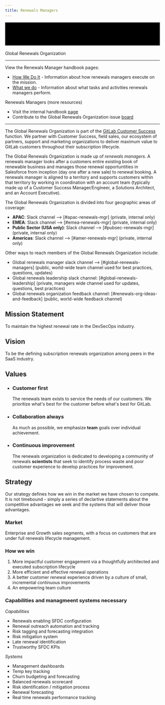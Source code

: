 ```yaml
---
title: Renewals Managers
---
```



![Global Renewals Organiztion](images/GitLab_GR_BLK.gif)

Global Renewals Organization

---

View the Renewals Manager handbook pages:
- [How We Do It](/handbook/customer-success/renewals-managers/how) - Information about how renewals managers execute on the mission.
- [What we do](/handbook/customer-success/renewals-managers/what) - Information about what tasks and activities renewals managers perform.

Renewals Managers (more resources)
- Visit the internal handbook [page](https://internal.gitlab.com/handbook/sales/go-to-market/renewals/)
- Contribute to the Global Renewals Organization issue [board](https://gitlab.com/gitlab-com/customer-success/global-renewals-organization/-/boards/5465302?label_name[]=Global%20Renewals)

---

The Global Renewals Organization is part of the [GitLab Customer Success](/handbook/customer-success/) function. We partner with Customer Success, field sales, our ecosystem of partners, support and marketing organizations to deliver maximum value to GitLab customers throughout their subscription lifecycle.

The Global Renewals Organization is made up of *renewals managers*. A renewals manager looks after a customers entire existing book of renewable business and manages those renewal opportuntities in Salesforce from inception (day one after a new sale) to renewal booking. A renewals manager is aligned to a territory and supports customers within that territory by working in coordination with an account team (typically made up of a Customer Success Manager/Engineer, a Solutions Architect, and an Account Executive).

The Global Renewals Organization is divided into four geographic areas of coverage:

- **APAC**: Slack channel --> [#apac-renewals-mgr] (private, internal only)
- **EMEA**: Slack channel --> [#emea-renewals-mgr] (private, internal only)
- **Public Sector (USA only)**: Slack channel --> [#pubsec-renewals-mgr] (private, internal only)
- **Americas**: Slack channel --> [#amer-renewals-mgr] (private, internal only)

Other ways to reach members of the Global Renewals Organization include:

- Global renewals manager slack channel --> [#global-renewals-managers] (public, world-wide team channel used for best practices, questions, updates)
- Global renewals leadership slack channel: [#global-renewals-leadership] (private, managers wide channel used for updates, questions, best practices)
- Global renewals organization feedback channel: [#renewals-org-ideas-and-feedback] (public, world-wide feedback channel)


## Mission Statement

To maintain the highest renewal rate in the DevSecOps industry.


## Vision

To be the defining subscription renewals organization among peers in the SaaS industry.


## Values

- ### Customer first

  The renewals team exists to service the needs of our customers. We prioritize what's best for the customer before what's best for GitLab.

- ### Collaboration always

   As much as possible, we emphasize **team** goals over individual achievement.

- ### Continuous improvement

   The renewals organization is dedicated to developing a community of renewals **scientists** that seek to identify process waste and poor customer experience to develop practices for improvement.

## Strategy

Our strategy defines how we win in the market we have chosen to compete. It is not timebound - simply a series of declartive statements about the competitive advantages we seek and the systems that will deliver those advantages.

### Market

 Enterprise and Growth sales segments, with a focus on customers that are under full renewals lifecycle management.

### How we win

1. More impactful customer engagement via a thoughtfully architected and executed subscription lifecycle
2. More efficient and effective renewal operations
3. A better customer renewal experience driven by a culture of small, incremental continuous improvements
4. An empowering team culture

### Capabilities and managmeent systems necessary

*Capabilities*

- Renewals enabling SFDC configuration
- Renewal outreach automation and tracking
- Risk tagging and forecasting integration
- Risk mitigation system
- Late renewal identification
- Trustworthy SFDC KPIs

*Systems*
- Management dashboards
- Temp key tracking
- Churn budgeting and forecasting
- Balanced renewals scorecard
- Risk identification / mitigation process
- Renewal forecasting
- Real time renewals performance tracking


